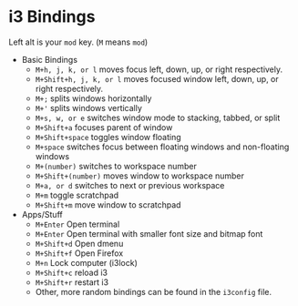 # i3 Bindings
Left alt is your `mod` key.  (`M` means `mod`)

* Basic Bindings
    * `M+h, j, k, or l` moves focus left, down, up, or right respectively.
    * `M+Shift+h, j, k, or l` moves focused window left, down, up, or right respectively.
    * `M+;` splits windows horizontally
    * `M+'` splits windows vertically
    * `M+s, w, or e` switches window mode to stacking, tabbed, or split
    * `M+Shift+a` focuses parent of window
    * `M+Shift+space` toggles window floating
    * `M+space` switches focus between floating windows and non-floating windows
    * `M+(number)` switches to workspace number
    * `M+Shift+(number)` moves window to workspace number
    * `M+a, or d` switches to next or previous workspace
    * `M+m` toggle scratchpad
    * `M+Shift+m` move window to scratchpad
* Apps/Stuff
    * `M+Enter` Open terminal
    * `M+Enter` Open terminal with smaller font size and bitmap font
    * `M+Shift+d` Open dmenu
    * `M+Shift+f` Open Firefox
    * `M+n` Lock computer (i3lock)
    * `M+Shift+c` reload i3
    * `M+Shift+r` restart i3
    * Other, more random bindings can be found in the `i3config` file.
